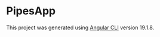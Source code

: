 # PipesApp

This project was generated using [Angular CLI](https://github.com/angular/angular-cli) version 19.1.8.
